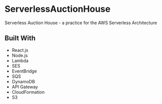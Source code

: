 # ServerlessAuctionHouse
Serverless Auction House - a practice for the AWS Serverless Architecture


## Built With
<ul>
  <li>React.js</li>
  <li>Node.js</li>
  <li>Lambda</li>
  <li>SES</li>
  <li>EventBridge</li>
  <li>SQS</li>
  <li>DynamoDB</li>
  <li>API Gateway</li>
  <li>CloudFormation</li>
  <li>S3</li>
</ul>
